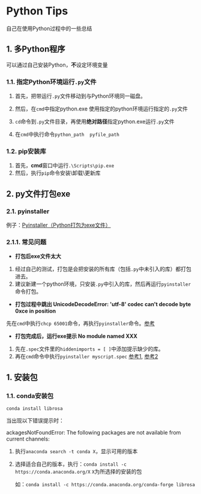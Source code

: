 # Python Tips

自己在使用Python过程中的一些总结

## 1. 多Python程序

可以通过自己安装Python，**不**设定环境变量

### 1.1. 指定Python环境运行`.py`文件

1. 首先，把带运行`.py`文件移动到与Python环境同一磁盘。

2. 然后，在`cmd`中指定python.exe 使用指定的python环境运行指定的`.py`文件

3. `cd`命令到`.py`文件目录，再使用**绝对路径**指定python.exe运行`.py`文件

4. 在`cmd`中执行命令`python_path  pyfile_path`

### 1.2. **pip**安装库

1. 首先，**cmd**窗口中运行`.\Scripts\pip.exe`
2. 然后，执行`pip`命令安装\卸载\更新库



## 2. py文件打包exe

### 2.1. pyinstaller

例子：[Pyinstaller（Python打包为exe文件）](http://blog.itpub.net/26736162/viewspace-2644904/)

### 2.1.1. 常见问题

- **打包后exe文件太大**

1. 经过自己的测试，打包是会把安装的所有库（包括`.py`中未引入的库）都打包进去。
2. 建议新建一个python环境，只安装`.py`中引入的库，然后再运行`pyinstaller`命令打包。

- **打包过程中跳出 UnicodeDecodeError: 'utf-8' codec can't decode byte 0xce in position**

先在`cmd`中执行`chcp 65001`命令，再执行`pyinstaller`命令。[参考](https://blog.csdn.net/qq_35203425/article/details/80992870)

- **打包完成后，运行exe提示 No module named XXX**
1. 先在`.spec`文件里的`hiddenimports = [ ]`中添加提示缺少的库。
2. 再在`cmd`命令中执行`pyinstaller myscript.spec`  [参考1](https://blog.csdn.net/qq_40587575/article/details/86500445), [参考2](https://segmentfault.com/a/1190000019632268?utm_source=tag-newest)



## 1. 安装包

### 1.1. conda安装包

`conda install librosa`

当出现以下错误提示时：

ackagesNotFoundError: The following packages are not available from current channels:

1. 执行`anaconda search -t conda X`，显示可用的版本 

2. 选择适合自己的版本，执行：`conda install -c https://conda.anaconda.org/X` `X`为所选择的安装的包

   如：`conda install -c https://conda.anaconda.org/conda-forge librosa`
   
   

